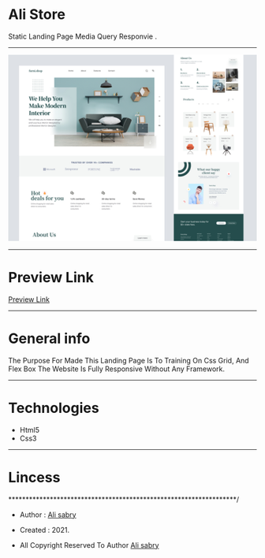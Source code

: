 # Ali Store
Static Landing Page Media Query  Responvie .

<hr />

<img src="images/preview.jpg">

<hr />

# Preview Link
[Preview Link](https://ali-sabry.github.io/ali-store/)

<hr />

# General info
The Purpose For Made This Landing Page Is To Training On Css Grid, And Flex Box The Website Is Fully Responsive Without Any Framework.

<hr />


# Technologies 
* Html5
* Css3

<hr />


# Lincess
******************************************************************/

* Author      : [Ali sabry](https://www.linkedin.com/in/ali-sabry/)
* Created     : 2021.

* All Copyright Reserved To Author [Ali sabry](https://www.linkedin.com/in/ali-sabry/)
